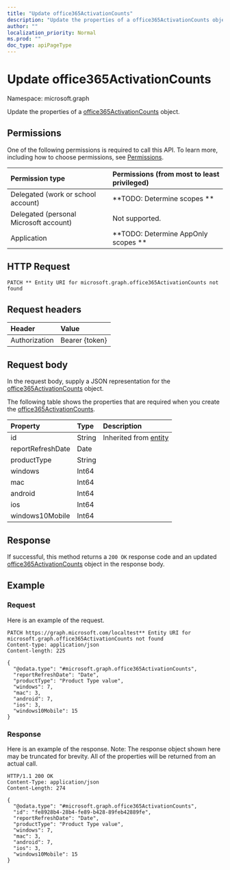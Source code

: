 ```yaml
---
title: "Update office365ActivationCounts"
description: "Update the properties of a office365ActivationCounts object."
author: ""
localization_priority: Normal
ms.prod: ""
doc_type: apiPageType
---
```


# Update office365ActivationCounts

Namespace: microsoft.graph

Update the properties of a [office365ActivationCounts](../resources/office365activationcounts.md) object.

## Permissions
One of the following permissions is required to call this API. To learn more, including how to choose permissions, see [Permissions](/concepts/permissions-reference.md).

|Permission type|Permissions (from most to least privileged)|
|:---|:---|
|Delegated (work or school account)|**TODO: Determine scopes **|
|Delegated (personal Microsoft account)|Not supported.|
|Application|**TODO: Determine AppOnly scopes **|

## HTTP Request
<!-- {
  "blockType": "ignored"
}
-->
``` http
PATCH ** Entity URI for microsoft.graph.office365ActivationCounts not found
```

## Request headers
|Header|Value|
|:---|:---|
|Authorization|Bearer {token}|

## Request body
In the request body, supply a JSON representation for the [office365ActivationCounts](../resources/office365activationcounts.md) object.

The following table shows the properties that are required when you create the [office365ActivationCounts](../resources/office365activationcounts.md).

|Property|Type|Description|
|:---|:---|:---|
|id|String| Inherited from [entity](../resources/entity.md)|
|reportRefreshDate|Date||
|productType|String||
|windows|Int64||
|mac|Int64||
|android|Int64||
|ios|Int64||
|windows10Mobile|Int64||



## Response
If successful, this method returns a `200 OK` response code and an updated [office365ActivationCounts](../resources/office365activationcounts.md) object in the response body.

## Example

### Request
Here is an example of the request.
<!-- {
  "blockType": "request",
  "name": "update_office365activationcounts"
}
-->
``` http
PATCH https://graph.microsoft.com/localtest** Entity URI for microsoft.graph.office365ActivationCounts not found
Content-type: application/json
Content-length: 225

{
  "@odata.type": "#microsoft.graph.office365ActivationCounts",
  "reportRefreshDate": "Date",
  "productType": "Product Type value",
  "windows": 7,
  "mac": 3,
  "android": 7,
  "ios": 3,
  "windows10Mobile": 15
}
```

### Response
Here is an example of the response. Note: The response object shown here may be truncated for brevity. All of the properties will be returned from an actual call.
<!-- {
  "blockType": "response",
  "truncated": true
}
-->
``` http
HTTP/1.1 200 OK
Content-Type: application/json
Content-Length: 274

{
  "@odata.type": "#microsoft.graph.office365ActivationCounts",
  "id": "fe8928b4-28b4-fe89-b428-89feb42889fe",
  "reportRefreshDate": "Date",
  "productType": "Product Type value",
  "windows": 7,
  "mac": 3,
  "android": 7,
  "ios": 3,
  "windows10Mobile": 15
}
```

